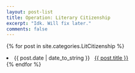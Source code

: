 ```yaml
---
layout: post-list
title: Operation: Literary Citizenship
excerpt: "Idk. Will fix later."
comments: false
---
```

{% for post in site.categories.LitCitizenship %}
 <li><span>{{ post.date | date_to_string }}</span> &nbsp; <a href="{{ post.url }}">{{ post.title }}</a></li>
{% endfor %}
